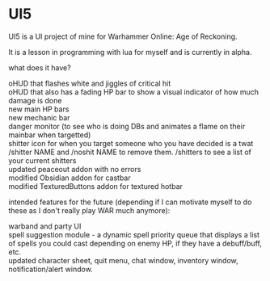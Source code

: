 # UI5
UI5 is a UI project of mine for Warhammer Online: Age of Reckoning.

It is a lesson in programming with lua for myself and is currently in alpha.

what does it have?

oHUD that flashes white and jiggles of critical hit<br>
oHUD that also has a fading HP bar to show a visual indicator of how much damage is done<br>
new main HP bars<br>
new mechanic bar<br>
danger monitor (to see who is doing DBs and animates a flame on their mainbar when targetted)<br>
shitter icon for when you target someone who you have decided is a twat /shitter NAME and /noshit NAME to remove them. /shitters to see a list of your current shitters<br>
updated peaceout addon with no errors<br>
modified Obsidian addon for castbar<br>
modified TexturedButtons addon for textured hotbar<br>

intended features for the future (depending if I can motivate myself to do these as I don't really play WAR much anymore):

warband and party UI<br>
spell suggestion module - a dynamic spell priority queue that displays a list of spells you could cast depending on enemy HP, if they have a debuff/buff, etc.<br>
updated character sheet, quit menu, chat window, inventory window, notification/alert window.
